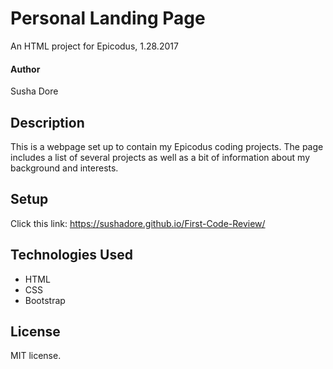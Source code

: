 # Personal Landing Page
An HTML project for Epicodus, 1.28.2017

#### Author
Susha Dore

## Description
This is a webpage set up to contain my Epicodus coding projects. The page includes a list of several projects as well as a bit of information about my background and interests.

## Setup
Click this link: https://sushadore.github.io/First-Code-Review/

## Technologies Used
* HTML
* CSS
* Bootstrap

## License
MIT license.


